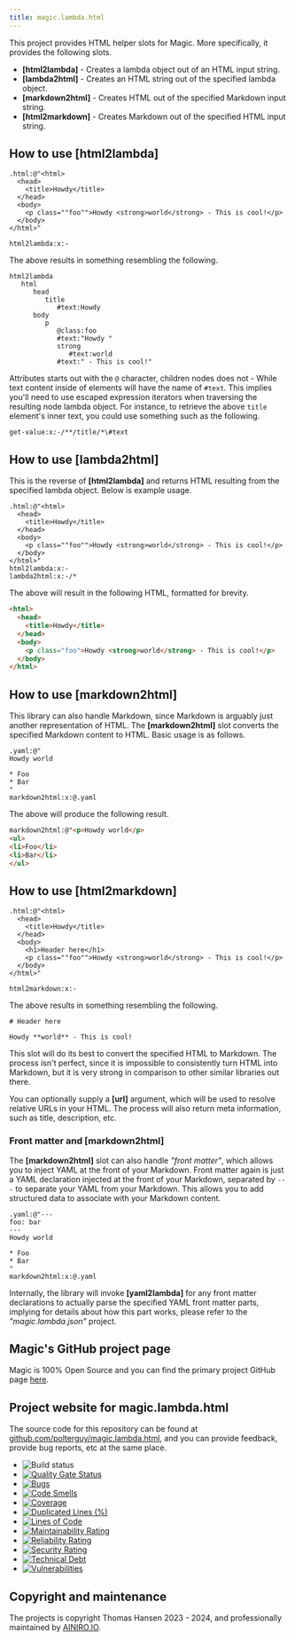 ```yaml
---
title: magic.lambda.html
---
```


This project provides HTML helper slots for Magic. More specifically, it provides the following slots.

* __[html2lambda]__ - Creates a lambda object out of an HTML input string.
* __[lambda2html]__ - Creates an HTML string out of the specified lambda object.
* __[markdown2html]__ - Creates HTML out of the specified Markdown input string.
* __[html2markdown]__ - Creates Markdown out of the specified HTML input string.

## How to use [html2lambda]

```
.html:@"<html>
  <head>
    <title>Howdy</title>
  </head>
  <body>
    <p class=""foo"">Howdy <strong>world</strong> - This is cool!</p>
  </body>
</html>"

html2lambda:x:-
```

The above results in something resembling the following.

```
html2lambda
   html
      head
         title
            #text:Howdy
      body
         p
            @class:foo
            #text:"Howdy "
            strong
               #text:world
            #text:" - This is cool!"
```

Attributes starts out with the `@` character, children nodes does not - While text content inside of elements will
have the name of `#text`. This implies you'll need to use escaped expression iterators when traversing the resulting node
lambda object. For instance, to retrieve the above `title` element's inner text, you could use something such as the
following.

```
get-value:x:-/**/title/*\#text
```

## How to use [lambda2html]

This is the reverse of **[html2lambda]** and returns HTML resulting from the specified lambda object. Below
is example usage.

```
.html:@"<html>
  <head>
    <title>Howdy</title>
  </head>
  <body>
    <p class=""foo"">Howdy <strong>world</strong> - This is cool!</p>
  </body>
</html>"
html2lambda:x:-
lambda2html:x:-/*
```

The above will result in the following HTML, formatted for brevity.

```html
<html>
  <head>
    <title>Howdy</title>
  </head>
  <body>
    <p class="foo">Howdy <strong>world</strong> - This is cool!</p>
  </body>
</html>
```

## How to use [markdown2html]

This library can also handle Markdown, since Markdown is arguably just another representation of HTML.
The **[markdown2html]** slot converts the specified Markdown content to HTML. Basic usage is as follows.

```
.yaml:@"
Howdy world

* Foo
* Bar
"
markdown2html:x:@.yaml
```

The above will produce the following result.

```html
markdown2html:@"<p>Howdy world</p>
<ul>
<li>Foo</li>
<li>Bar</li>
</ul>
```

## How to use [html2markdown]

```
.html:@"<html>
  <head>
    <title>Howdy</title>
  </head>
  <body>
    <h1>Header here</h1>
    <p class=""foo"">Howdy <strong>world</strong> - This is cool!</p>
  </body>
</html>"

html2markdown:x:-
```

The above results in something resembling the following.

```
# Header here

Howdy **world** - This is cool!
```

This slot will do its best to convert the specified HTML to Markdown. The process isn't perfect, since it is
impossible to consistently turn HTML into Markdown, but it is very strong in comparison to other similar libraries
out there.

You can optionally supply a **[url]** argument, which will be used to resolve relative URLs in your HTML.
The process will also return meta information, such as title, description, etc.

### Front matter and [markdown2html]

The **[markdown2html]** slot can also handle _"front matter"_, which allows you to inject YAML at the front
of your Markdown. Front matter again is just a YAML declaration injected at the front of your Markdown,
separated by `---` to separate your YAML from your Markdown. This allows you to add structured data to
associate with your Markdown content.

```
.yaml:@"---
foo: bar
---
Howdy world

* Foo
* Bar
"
markdown2html:x:@.yaml
```

Internally, the library will invoke **[yaml2lambda]** for any front matter declarations to actually parse
the specified YAML front matter parts, implying for details about how this part works, please refer to
the _"magic.lambda.json"_ project.

## Magic's GitHub project page

Magic is 100% Open Source and you can find the primary project GitHub page [here](https://github.com/polterguy/magic).

## Project website for magic.lambda.html

The source code for this repository can be found at [github.com/polterguy/magic.lambda.html](https://github.com/polterguy/magic.lambda.html), and you can provide feedback, provide bug reports, etc at the same place.

- ![Build status](https://github.com/polterguy/magic.lambda.html/actions/workflows/build.yaml/badge.svg)
- [![Quality Gate Status](https://sonarcloud.io/api/project_badges/measure?project=polterguy_magic.lambda.html&metric=alert_status)](https://sonarcloud.io/dashboard?id=polterguy_magic.lambda.html)
- [![Bugs](https://sonarcloud.io/api/project_badges/measure?project=polterguy_magic.lambda.html&metric=bugs)](https://sonarcloud.io/dashboard?id=polterguy_magic.lambda.html)
- [![Code Smells](https://sonarcloud.io/api/project_badges/measure?project=polterguy_magic.lambda.html&metric=code_smells)](https://sonarcloud.io/dashboard?id=polterguy_magic.lambda.html)
- [![Coverage](https://sonarcloud.io/api/project_badges/measure?project=polterguy_magic.lambda.html&metric=coverage)](https://sonarcloud.io/dashboard?id=polterguy_magic.lambda.html)
- [![Duplicated Lines (%)](https://sonarcloud.io/api/project_badges/measure?project=polterguy_magic.lambda.html&metric=duplicated_lines_density)](https://sonarcloud.io/dashboard?id=polterguy_magic.lambda.html)
- [![Lines of Code](https://sonarcloud.io/api/project_badges/measure?project=polterguy_magic.lambda.html&metric=ncloc)](https://sonarcloud.io/dashboard?id=polterguy_magic.lambda.html)
- [![Maintainability Rating](https://sonarcloud.io/api/project_badges/measure?project=polterguy_magic.lambda.html&metric=sqale_rating)](https://sonarcloud.io/dashboard?id=polterguy_magic.lambda.html)
- [![Reliability Rating](https://sonarcloud.io/api/project_badges/measure?project=polterguy_magic.lambda.html&metric=reliability_rating)](https://sonarcloud.io/dashboard?id=polterguy_magic.lambda.html)
- [![Security Rating](https://sonarcloud.io/api/project_badges/measure?project=polterguy_magic.lambda.html&metric=security_rating)](https://sonarcloud.io/dashboard?id=polterguy_magic.lambda.html)
- [![Technical Debt](https://sonarcloud.io/api/project_badges/measure?project=polterguy_magic.lambda.html&metric=sqale_index)](https://sonarcloud.io/dashboard?id=polterguy_magic.lambda.html)
- [![Vulnerabilities](https://sonarcloud.io/api/project_badges/measure?project=polterguy_magic.lambda.html&metric=vulnerabilities)](https://sonarcloud.io/dashboard?id=polterguy_magic.lambda.html)

## Copyright and maintenance

The projects is copyright Thomas Hansen 2023 - 2024, and professionally maintained by [AINIRO.IO](https://ainiro.io).
